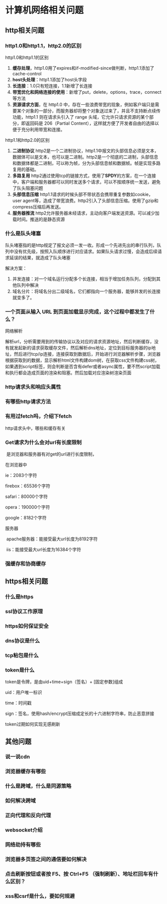 # 计算机网络相关问题

## http相关问题

### http1.0和http1.1，http2.0的区别

http1.0和http1.1的区别

1. **缓存处理**，http1.0用了expires和if-modified-since做判断，http1.1添加了cache-control
2. **host头处理**：http1.1添加了host头字段
3. **长连接**：1.0只有短连接，1.1新增了长连接
4. **带宽优化和网络连接的使用**：新增了put，delete，options，trace，connect等方法
5. **资源请求方面**，在 http1.0 中，存在一些浪费带宽的现象，例如客户端只是需要某个对象的一部分，而服务器却将整个对象送过来了，并且不支持断点续传功能，http1.1 则在请求头引入了 range 头域，它允许只请求资源的某个部分，即返回码是 206（Partial Content），这样就方便了开发者自由的选择以便于充分利用带宽和连接。

http1.1和http2.0的区别

1. **二进制协议**
   http2是一个二进制协议，http1.1中报文的头部信息必须是文本，数据体可以是文本，也可以是二进制。http2是一个彻底的二进制，头部信息和数据体都是二进制，可以称为帧，分为头部信息帧和数据帧。帧是实现多路复用的基础。
2. **多路复用**
   http2通过使用tcp的链接方式，使用了**SPDY**的方案，在一个连接中，客户端和服务器都可以同时发送多个请求，可以不按顺序统一发送，避免了队头阻塞问题
3. **头部信息压缩**
   http1.1请求的时候头部不带状态会携带重复参数如cookie，user agent等，造成了带宽浪费。http2引入了头部信息压缩。使用了gzip和compress压缩后再发送。
4. **服务器推流**
   http2允许服务器未经请求，主动向客户端发送资源。可以减少加载时间。推送的是静态资源



### 什么是队头堵塞

队头堵塞指的是http规定了报文必须一发一收。形成一个先进先出的串行队列，队列中没有优先级，按照入队顺序进行对应请求。如果队头请求过慢，会造成后续请求延误的结果，就造成了队头堵塞

解决方案：

1. 并发连接：对一个域名运行分配多个长连接，相当于增加任务队列，分配到其他队列中解决
2. 域名分片：将域名分出二级域名，它们都指向一个服务器，能够并发的长连接就变多了。

### 一个页面从输入 URL 到页面加载显示完成，这个过程中都发生了什么？

网络解析

解析url，分析需要用到的传输协议以及对应的请求资源地址，然后判断缓存，没有就发起新的请求获取缓存文件，然后解析dns地址，定位到目标服务器的ip地址，然后进行tcp/ip连接，连接获取到数据后，开始进行浏览器解析步骤，浏览器根据获取到的数据，显示解析html文件构建dom树，在获取css文件构建css树，如果遇到script标签，则会判断是否含有defer或者async属性，要不然script加载和执行都会造成页面的渲染和阻塞。然后加载对应渲染树渲染页面

### http请求头和响应头属性

### 有哪些http请求方法

### 有用过fetch吗，介绍下fetch

http请求头中，哪些和缓存有关

### Get请求为什么会对url有长度限制

​	是浏览器和服务器有对get的url进行长度限制，

在浏览器中

ie：2083个字符

firebox：65536个字符

safari：80000个字符

opera：190000个字符

google：8182个字符

服务器

​	apache服务器：能接受最大url长度为8192字符

​	iis：能接受最大url长度为16384个字符

### 强缓存和协商缓存

## https相关问题

### 什么是https

### ssl协议工作原理

### https如何保证安全

### dns协议是什么

### tcp粘包是什么

### token是什么

token是令牌，是由uid+time+sign（签名）+ [固定参数]组成

uid：用户唯一标识

time：时间戳

sign：签名，使用hash/encrypt压缩成定长的十六进制字符串，防止恶意拼接

token过期如何实现无感刷新

## 其他问题

### 说一说cdn

### 浏览器缓存有哪些

### 什么是跨域，什么是同源策略	

### 如何解决跨域

### 正向代理和反向代理

### websocket介绍

### 网络劫持有哪些

### 浏览器多页签之间的通信要如何解决

### 点击刷新按钮或者按 F5、按 Ctrl+F5 （强制刷新）、地址栏回车有什么区别？

### xss和csrf是什么，要如何规避

